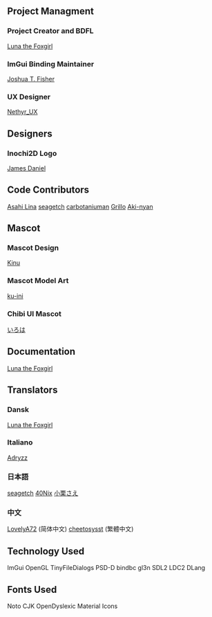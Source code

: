 ## Project Managment

### Project Creator and BDFL
  [Luna the Foxgirl](https://twitter.com/LunaFoxgirlVT)

### ImGui Binding Maintainer
  [Joshua T. Fisher](https://twitter.com/Timewatcher)

### UX Designer
  [Nethyr_UX](https://twitter.com/Nethyr_UX)

## Designers
### Inochi2D Logo
  [James Daniel](https://twitter.com/rakujira) 

## Code Contributors
  [Asahi Lina](https://twitter.com/LinaAsahi)
  [seagetch](https://twitter.com/seagetch)
  [carbotaniuman](https://github.com/carbotaniuman)
  [Grillo](https://github.com/grillo-delmal)
  [Aki-nyan](https://twitter.com/lethalbit)

## Mascot
### Mascot Design
  [Kinu](https://twitter.com/Kinugitsune)

### Mascot Model Art
  [ku-ini](https://twitter.com/duckmastah)

### Chibi UI Mascot
  [いろは](https://twitter.com/iroha_matsurika)

## Documentation
  [Luna the Foxgirl](https://twitter.com/LunaFoxgirlVT)

## Translators
### Dansk
  [Luna the Foxgirl](https://twitter.com/LunaFoxgirlVT)
### Italiano
  [Adryzz](https://twitter.com/Adryzz6)
### 日本語
  [seagetch](https://twitter.com/seagetch)
  [40Nix](https://twitter.com/40Nix)
  [小栗さえ](https://twitter.com/OkuriSae)
### 中文
  [LovelyA72](https://twitter.com/LovelyA72) (简体中文)
  [cheetosysst](https://twitter.com/Thect_36) (繁體中文)

## Technology Used
  ImGui
  OpenGL
  TinyFileDialogs
  PSD-D
  bindbc
  gl3n
  SDL2
  LDC2
  DLang

## Fonts Used
  Noto CJK
  OpenDyslexic
  Material Icons